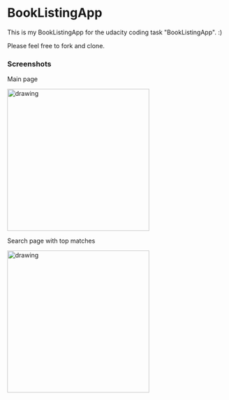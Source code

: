 # BookListingApp
This is my BookListingApp for the udacity coding task "BookListingApp". :)

Please feel free to fork and clone.

### Screenshots

Main page

<img src="./content/main_page.png" alt="drawing" width="325"/>

Search page with top matches

<img src="./content/search_page.png" alt="drawing" width="325"/>
